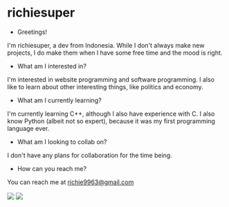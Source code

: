 # richiesuper

- Greetings!

I'm richiesuper, a dev from Indonesia. While I don't always make new projects,
I do make them when I have some free time and the mood is right.

- What am I interested in?

I'm interested in website programming and software programming. I also like to
learn about other interesting things, like politics and economy.

- What am I currently learning?

I'm currently learning C++, although I also have experience with C.
I also know Python (albeit not so expert), because it was my first programming language ever.

- What am I looking to collab on?

I don't have any plans for collaboration for the time being.

- How can you reach me?

You can reach me at richie9963@gmail.com

<img align="center" src="https://github-readme-stats.vercel.app/api?username=richiesuper&show_icons=true&theme=tokyonight"/>

<img align="center" src="https://github-readme-stats.vercel.app/api/top-langs/?username=richiesuper"/>
